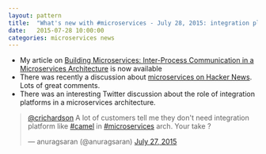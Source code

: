 ```yaml
---
layout: pattern
title:  "What's new with #microservices - July 28, 2015: integration platforms, new article on microservices and IPC"
date:   2015-07-28 10:00:00
categories: microservices news
---
```


* My article on [Building Microservices: Inter-Process Communication in a Microservices Architecture](https://www.nginx.com/blog/building-microservices-inter-process-communication/) is now available
* There was recently a discussion about [microservices on Hacker News](https://news.ycombinator.com/item?id=9857288). Lots of great comments.
* There was an interesting Twitter discussion about the role of integration platforms in a microservices architecture.

<blockquote class="twitter-tweet" lang="en"><p lang="en" dir="ltr"><a href="https://twitter.com/crichardson">@crichardson</a> A lot of customers tell me they don&#39;t need integration platform like <a href="https://twitter.com/hashtag/camel?src=hash">#camel</a> in <a href="https://twitter.com/hashtag/microservices?src=hash">#microservices</a> arch. Your take ?</p>&mdash; anuragsaran (@anuragsaran) <a href="https://twitter.com/anuragsaran/status/625463133759504384">July 27, 2015</a></blockquote>
<script async src="//platform.twitter.com/widgets.js" charset="utf-8"></script>
